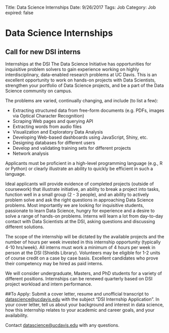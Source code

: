 Title: Data Science Internships
Date: 9/26/2017
Tags: Job
Category: Job
expired: false




# Data Science Internships
## Call for new DSI interns

Internships at the DSI
The Data Science Initiative has opportunities for inquisitive problem solvers to gain experience working on highly interdisciplinary, data-enabled research problems at UC Davis. This is an excellent opportunity to work on hands-on projects with Data Scientists, strengthen your portfolio of Data Science projects, and be a part of the Data Science community on campus.  

The problems are varied, continually changing, and include (to list a few):
*	Extracting structured data from free-form documents (e.g. PDFs, images via Optical Character Recognition)
*	Scraping Web pages and querying API
*	Extracting words from audio files
*	Visualization and Exploratory Data Analysis
*	Developing Web-based dashboards using JavaScript, Shiny, etc.
*	Designing databases for different users
*	Develop and validating training sets for different projects
*	Network analysis

Applicants must be proficient in a high-level programming language (e.g., R or Python) or clearly illustrate an ability to quickly be efficient in such a language.

Ideal applicants will provide evidence of completed projects (outside of coursework) that illustrate initiative, an ability to break a project into tasks, function well in a small group (2 - 3 people), and an ability to actively problem solve and ask the right questions in approaching Data Science problems.  Most importantly we are looking for inquisitive students, passionate to learn Data Science, hungry for experience and a desire to solve a range of hands-on problems.  Interns will learn a lot from day-to-day contact with Data Scientists at the DSI, asking questions and discussing different solutions.

The scope of the internship will be dictated by the available projects and the number of hours per week invested in this internship opportunity (typically 4-10 hrs/week).  All interns must work a minimum of 4 hours per week in person at the DSI (Shields Library).  Volunteers may be eligible for 1-2 units of course credit on a case by case basis.  Excellent candidates who prove their competency may be hired as paid interns.

We will consider undergraduate, Masters, and PhD students for a variety of different positions.  Internships can be renewed quarterly based on DSI project workload and intern performance.

##To Apply:
Submit a cover letter, resume and unofficial transcript to datascience@ucdavis.edu with the subject “DSI Internship Application”. In your cover letter, tell us about your background and interest in data science, how this internship relates to your academic and career goals, and your availability.

Contact [datascience@ucdavis.edu](mailto:datascience@ucdavis.edu) with any questions.
